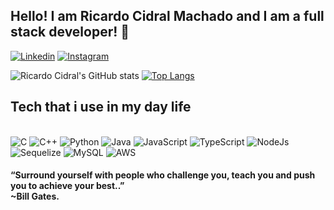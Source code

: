 
## Hello! I am Ricardo Cidral Machado and I am a full stack developer! 👋

[![Linkedin](https://img.shields.io/badge/LinkedIn-0077B5?style=for-the-badge&logo=linkedin&logoColor=white)](https://www.linkedin.com/in/ricardo-cidral-machado/)
[![Instagram](https://img.shields.io/badge/Instagram-E4405F?style=for-the-badge&logo=instagram&logoColor=white)](https://www.instagram.com/rcidral_/)

![Ricardo Cidral's GitHub stats](https://github-readme-stats.vercel.app/api?username=rcidral&show_icons=true&theme=radical)
[![Top Langs](https://github-readme-stats.vercel.app/api/top-langs/?username=rcidral&layout=compact&theme=radical&card_width=350px)](https://github.com/anuraghazra/github-readme-stats)




## Tech that i use in my day life

<div style="display: inline_block"><br/>
    <img aligh="center" alt="C" src="https://img.shields.io/badge/C-00599C?style=for-the-badge&logo=c&logoColor=white"/>
    <img aligh="center" alt="C++" src="https://img.shields.io/badge/C%2B%2B-00599C?style=for-the-badge&logo=c%2B%2B&logoColor=white"/>
    <img aligh="center" alt="Python" src="https://img.shields.io/badge/Python-14354C?style=for-the-badge&logo=python&logoColor=white"/>
    <img aligh="center" alt="Java" src="https://img.shields.io/badge/Java-ED8B00?style=for-the-badge&logo=java&logoColor=white"/>
    <img aligh="center" alt="JavaScript" src="https://img.shields.io/badge/JavaScript-F7DF1E?style=for-the-badge&logo=javascript&logoColor=black"/>
    <img aligh="center" alt="TypeScript" src="https://img.shields.io/badge/TypeScript-007ACC?style=for-the-badge&logo=typescript&logoColor=white"/>
    <img aligh="center" alt="NodeJs" src="https://img.shields.io/badge/Node.js-43853D?style=for-the-badge&logo=node.js&logoColor=white"/>
     <img aligh="center" alt="Sequelize" src="https://img.shields.io/badge/Sequelize-52B0E7?style=for-the-badge&logo=Sequelize&logoColor=white"/>
    <img aligh="center" alt="MySQL" src="https://img.shields.io/badge/MySQL-00000F?style=for-the-badge&logo=mysql&logoColor=white"/>
    <img aligh="center" alt="AWS" src="https://img.shields.io/badge/Amazon_AWS-232F3E?style=for-the-badge&logo=amazon-aws&logoColor=white"/>

</div>


#### “Surround yourself with people who challenge you, teach you and push you to achieve your best..” </br>~Bill Gates.
